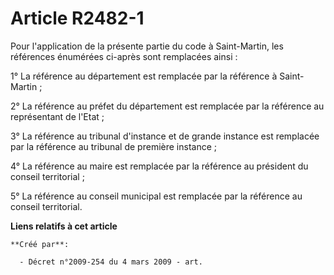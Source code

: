 # Article R2482-1

Pour l'application de la présente partie du code à Saint-Martin, les références énumérées ci-après sont remplacées ainsi :

1° La référence au département est remplacée par la référence à Saint-Martin ;

2° La référence au préfet du département est remplacée par la référence au représentant de l'Etat ;

3° La référence au tribunal d'instance et de grande instance est remplacée par la référence au tribunal de première
instance ;

4° La référence au maire est remplacée par la référence au président du conseil territorial ;

5° La référence au conseil municipal est remplacée par la référence au conseil territorial.

**Liens relatifs à cet article**

	**Créé par**:

	  - Décret n°2009-254 du 4 mars 2009 - art.
